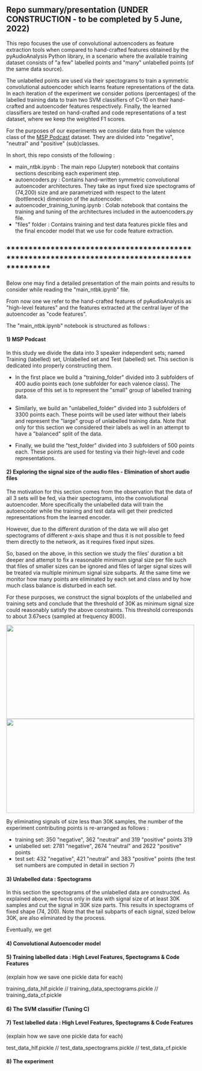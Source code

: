 ## Repo summary/presentation (UNDER CONSTRUCTION - to be completed by 5 June, 2022)

This repo focuses the use of convolutional autoencoders as feature extraction tools when compared to hand-crafted features obtained by the pyAudioAnalysis Python library, in a scenario where the available training dataset consists of "a few" labelled points and "many" unlabelled points (of the same data source).

The unlabelled points are used via their spectograms to train a symmetric convolutional autoencoder which learns feature representations of the data. In each iteration of the experiment we consider potions (percentages) of the labelled training data to train two SVM classifiers of C=10 on their hand-crafted and autoencoder features respectively. Finally, the learned classifiers are tested on hand-crafted and code representations of a test dataset, where we keep the weighted F1 scores.

For the purposes of our experiments we consider data from the valence class of the [MSP Podcast](https://ecs.utdallas.edu/research/researchlabs/msp-lab/MSP-Podcast.html) dataset. They are divided into "negative", "neutral" and "positive" (sub)classes.

In short, this repo consists of the following :
- main_ntbk.ipynb : The main repo (Jupyter) notebook that contains sections describing each experiment step.
- autoencoders.py : Contains hand-written symmetric convolutional autoencoder architectures. They take as input fixed size spectograms of (74,200) size and are parametrized with respect to the latent (bottleneck) dimension of the autoencoder.  
- autoencoder_training_tuning.ipynb : Colab notebook that contains the training and tuning of the architectures included in the autoencoders.py file.
- "files" folder : Contains training and test data features pickle files and the final encoder model that we use for code feature extraction.

## **********************************************************************************************

Below one may find a detailed presentation of the main points and results to consider while reading the "main_ntbk.ipynb" file. 

From now one we refer to the hand-crafted features of pyAudioAnalysis as "high-level features" and the features extracted at the central layer of the autoencoder as "code features".

The "main_ntbk.ipynb" notebook is structured as follows :

#### 1) MSP Podcast
   In this study we divide the data into 3 speaker independent sets; named Training (labelled) set, Unlabelled set and Test (labelled) set. This section is dedicated into properly constructing them.
   
   - In the first place we build a "training_folder" divided into 3 subfolders of 400 audio points each (one subfolder for each valence class). The purpose of this set is to represent the "small" group of labelled training data.
   
   - Similarly, we build an "unlabelled_folder" divided into 3 subfolders of 3300 points each. These points will be used later without their labels and represent the "large" group of unlabelled training data. Note that only for this section we considered their labels as well in an attempt to have a "balanced" split of the data.
    
   - Finally, we build the "test_folder" divided into 3 subfolders of 500 points each. These points are used for testing via their high-level and code representations.
    
#### 2) Exploring the signal size of the audio files - Elimination of short audio files
   The motivation for this section comes from the observation that the data of all 3 sets will be fed, via their spectograms, into the convolutional autoencoder. More specifically the unlabelled data will train the autoencoder while the training and test data will get their predicted representations from the learned encoder. 
   
   However, due to the different duration of the data we will also get spectograms of different x-axis shape and thus it is not possible to feed them directly to the network, as it requires fixed input sizes. 
   
   So, based on the above, in this section we study the files' duration a bit deeper and attempt to fix a reasonable minimum signal size per file such that files of smaller sizes can be ignored and files of larger signal sizes will be treated via multiple minimum signal size subparts. At the same time we monitor how many points are eliminated by each set and class and by how much class balance is disturbed in each set. 
   
   For these purposes, we construct the signal boxplots of the unlabelled and training sets and conclude that the threshold of 30K as minimum signal size could reasonably satisfy the above constraints. This threshold corresponds to about 3.67secs (sampled at frequency 8000).
   
   <p float="left">
     <img src="https://user-images.githubusercontent.com/55101427/171047834-f0ffdb08-3605-4cbe-bddb-b658f0287c71.png" height="250" width="500" />
     <img src="https://user-images.githubusercontent.com/55101427/171047881-5d08b548-3d7b-4404-b8df-21b02ce7c1b5.png" height="250" width="500" />
   </p>
   
   By eliminating signals of size less than 30K samples, the number of the experiment contributing points is re-arranged as follows :
   - training set: 350 "negative", 362 "neutral" and 319 "positive" points 319
   - unlabelled set: 2781 "negative", 2674 "neutral" and 2622 "positive" points
   - test set: 432 "negative", 421 "neutral" and 383 "positive" points
     (the test set numbers are computed in detail in section 7)


#### 3) Unlabelled data : Spectograms
   In this section the spectograms of the unlabelled data are constructed. As explained above, we focus only in data with signal size of at least 30K samples and cut the signal in 30K size parts. This results in spectograms of fixed shape (74, 200). Note that the tail subparts of each signal, sized below 30K, are also eliminated by the process. 
   
   Eventually, we get 

#### 4) Convolutional Autoencoder model

#### 5) Training labelled data : High Level Features, Spectograms & Code Features

   (explain how we save one pickle data for each)
   
   training_data_hlf.pickle // training_data_spectograms.pickle // training_data_cf.pickle

#### 6) The SVM classifier (Tuning C)

#### 7) Test labelled data : High Level Features, Spectograms & Code Features

   (explain how we save one pickle data for each)
   
   test_data_hlf.pickle // test_data_spectograms.pickle // test_data_cf.pickle

#### 8) The experiment
